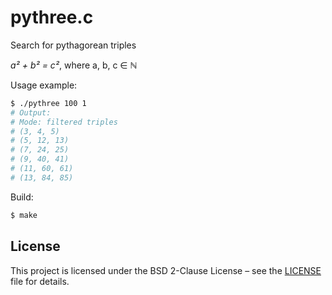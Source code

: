 # pythree.c
Search for pythagorean triples

*a² + b² = c²*, where a, b, c ∈ ℕ

Usage example:
```bash
$ ./pythree 100 1
# Output:
# Mode: filtered triples
# (3, 4, 5)
# (5, 12, 13)
# (7, 24, 25)
# (9, 40, 41)
# (11, 60, 61)
# (13, 84, 85)
```

Build:
```bash
$ make
```

## License
This project is licensed under the BSD 2-Clause License – see the [LICENSE](LICENSE) file for details.
